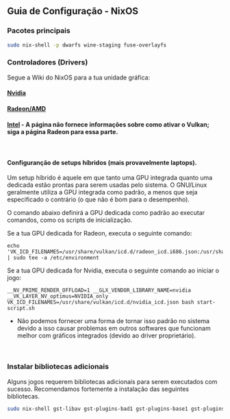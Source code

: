 ## Guia de Configuração - NixOS

### Pacotes principais
```sh
sudo nix-shell -p dwarfs wine-staging fuse-overlayfs
```

### Controladores (Drivers)

Segue a Wiki do NixOS para a tua unidade gráfica:

#### [Nvidia](https://nixos.wiki/wiki/Nvidia)

#### [Radeon/AMD](https://nixos.wiki/wiki/AMD_GPU)

#### [Intel](https://nixos.wiki/wiki/Intel_Graphics) - A página não fornece informações sobre como ativar o Vulkan; siga a página Radeon para essa parte.

<br>

#### Configuranção de setups híbridos (mais provavelmente laptops).

Um setup híbrido é aquele em que tanto uma GPU integrada quanto uma dedicada estão prontas para serem usadas pelo sistema. O GNU/Linux geralmente utiliza a GPU integrada como padrão, a menos que seja especificado o contrário (o que não é bom para o desempenho).

O comando abaixo definirá a GPU dedicada como padrão ao executar comandos, como os scripts de inicialização.

Se a tua GPU dedicada for Radeon, executa o seguinte comando:

```
echo 'VK_ICD_FILENAMES=/usr/share/vulkan/icd.d/radeon_icd.i686.json:/usr/share/vulkan/icd.d/radeon_icd.x86_64.json' | sudo tee -a /etc/environment
```

Se a tua GPU dedicada for Nvidia, executa o seguinte comando ao iniciar o jogo:

```
__NV_PRIME_RENDER_OFFLOAD=1 __GLX_VENDOR_LIBRARY_NAME=nvidia  __VK_LAYER_NV_optimus=NVIDIA_only VK_ICD_FILENAMES=/usr/share/vulkan/icd.d/nvidia_icd.json bash start-script.sh
```

- Não podemos fornecer uma forma de tornar isso padrão no sistema devido a isso causar problemas em outros softwares que funcionam melhor com gráficos integrados (devido ao driver proprietário).
<br>

### Instalar bibliotecas adicionais

Alguns jogos requerem bibliotecas adicionais para serem executados com sucesso. Recomendamos fortemente a instalação das seguintes bibliotecas.

```sh
sudo nix-shell gst-libav gst-plugins-bad1 gst-plugins-base1 gst-plugins-good1 gst-plugins-ugly1 gstreamer-vaapi
```
